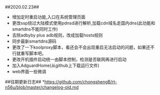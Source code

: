 ##2020.02.23##
* 增加定时重启功能,入口在系统管理页面
* 更改ssp绕过大陆模式使用pdnsd进行解析,加载cdn域名走国内dns(此功能和smartdns不能同时工作)
* 去除adbyby plus adb规则，改成加载hosts规则
* 同步最新smartdns源码
* 更改了一下koolproxy脚本，看还会不会出现重启无法启动的问题，如果还不行就重写脚本吧。
* 更改开机插件启动统一由脚本控制，检测是否联网再进行启动
* 加入AdguardHome(从github上下载运行文件)
* web界面一些微调

##往期更新日志##
*https://github.com/chongshengB/rt-n56u/blob/master/changelog-old.md
